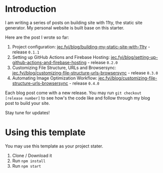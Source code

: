 # Introduction

I am writing a series of posts on building site with 11ty, the static site generator. My personal website is built base on this starter.

Here are the post I wrote so far:

1. Project configuration: [jec.fyi/blog/building-my-static-site-with-11ty](https://jec.fyi/blog/building-my-static-site-with-11ty) - release `0.1.1`
2. Setting up GitHub Actions and Firebase Hosting: [jec.fyi/blog/setting-up-github-actions-and-firebase-hosting](https://jec.fyi/blog/setting-up-github-actions-and-firebase-hosting) - release `0.2.0`
3. Customizing File Structure, URLs and Browsersync: [jec.fyi/blog/customizing-file-structure-urls-browsersync](https://jec.fyi/blog/customizing-file-structure-urls-browsersync) - release `0.3.0`
4. Automating Image Optimization Workflow: [jec.fyi/blog/customizing-file-structure-urls-browsersync](https://jec.fyi/blog/automating-image-optimization-workflow) - release `0.4.0`

Each blog post come with a new release. You may run `git checkout [release number]` to see how's the code like and follow through my blog post to build your site.  

Stay tune for updates!


# Using this template
You may use this template as your project stater.

1. Clone / Download it
2. Run `npm install`
3. Run `npm start`
